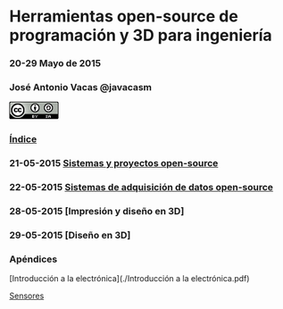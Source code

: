 # Herramientas open-source de programación y 3D para ingeniería 

### 20-29 Mayo de 2015

### José Antonio Vacas @javacasm
![CCbySA](imagenes/CCbySQ_88x31.png)


### [Índice](indice.md)

### 21-05-2015 [Sistemas y proyectos open-source](Curso-Ingenieros-21052015.md)

### 22-05-2015 [Sistemas de adquisición de datos open-source](Curso-Ingenieros-22052015.md)

### 28-05-2015 [Impresión y diseño en 3D]

### 29-05-2015 [Diseño en 3D]

### Apéndices

[Introducción a la electrónica](./Introducción a la electrónica.pdf)

[Sensores](./Sensores.pdf)

